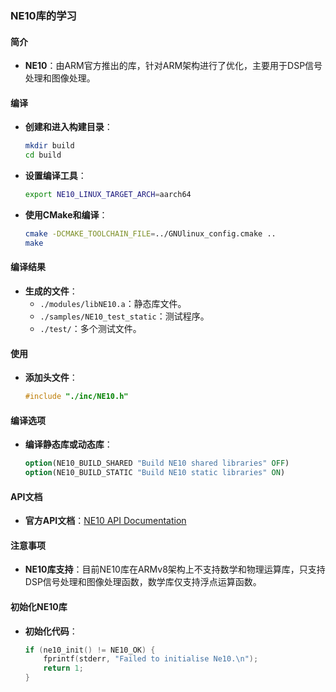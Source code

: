 ### NE10库的学习

#### 简介
- **NE10**：由ARM官方推出的库，针对ARM架构进行了优化，主要用于DSP信号处理和图像处理。

#### 编译
- **创建和进入构建目录**：
  ```bash
  mkdir build
  cd build
  ```
- **设置编译工具**：
  ```bash
  export NE10_LINUX_TARGET_ARCH=aarch64
  ```
- **使用CMake和编译**：
  ```bash
  cmake -DCMAKE_TOOLCHAIN_FILE=../GNUlinux_config.cmake ..
  make
  ```

#### 编译结果
- **生成的文件**：
  - `./modules/libNE10.a`：静态库文件。
  - `./samples/NE10_test_static`：测试程序。
  - `./test/`：多个测试文件。

#### 使用
- **添加头文件**：
  ```c
  #include "./inc/NE10.h"
  ```

#### 编译选项
- **编译静态库或动态库**：
  ```cmake
  option(NE10_BUILD_SHARED "Build NE10 shared libraries" OFF)
  option(NE10_BUILD_STATIC "Build NE10 static libraries" ON)
  ```

#### API文档
- **官方API文档**：[NE10 API Documentation](http://projectne10.github.io/Ne10/doc/modules.html)

#### 注意事项
- **NE10库支持**：目前NE10库在ARMv8架构上不支持数学和物理运算库，只支持DSP信号处理和图像处理函数，数学库仅支持浮点运算函数。

#### 初始化NE10库
- **初始化代码**：
  ```c
  if (ne10_init() != NE10_OK) {
      fprintf(stderr, "Failed to initialise Ne10.\n");
      return 1;
  }
  ```